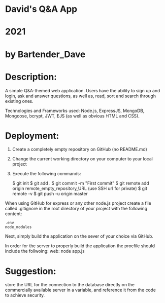 # David's Q&A App
# 2021
# by Bartender_Dave 

# Description:
A simple Q&A-themed web application. Users have the ability to sign up and login, ask and answer questions, as well as, read, sort and search through existing ones.

Technologies and Frameworks used: Node.js, ExpressJS, MongoDB, Mongoose, bcrypt, JWT, EJS (as well as obvious HTML and CSS).

# Deployment:

1. Create a completely empty repository on GitHub (no README.md)
2. Change the current working directory on your computer to your local project
3. Execute the following commands:
    
    $ git init
    $ git add .
    $ git commit -m "First commit"
    $ git remote add origin remote_empty_repository_URL (use SSH url for private)
    $ git remote -v
    $ git push -u origin master

When using GitHub for express or any other node.js project create a file called .gitignore in the root directory of your project with the following content:
    
    .env
    node_modules
    
Next, simply build the application on the sever of your choice via GitHub.

In order for the server to properly build the application the procfile should include the follwoing:
    web: node app.js
    
# Suggestion: 
store the URL for the connection to the database directly on the commercially available server in a variable, and reference it from the code to achieve security.
